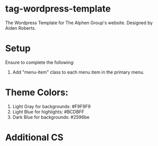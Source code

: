 # tag-wordpress-template
The Wordpress Template for The Alphen Group's website.
Designed by Aiden Roberts.

# Setup
Ensure to complete the following:
1. Add "menu-item" class to each menu item in the primary menu.

# Theme Colors:
1. Light Gray for backgrounds: #F9F9F9
2. Light Blue for highlights: #BCDBFF
3. Dark Blue for backgrounds: #2596be

# Additional CS